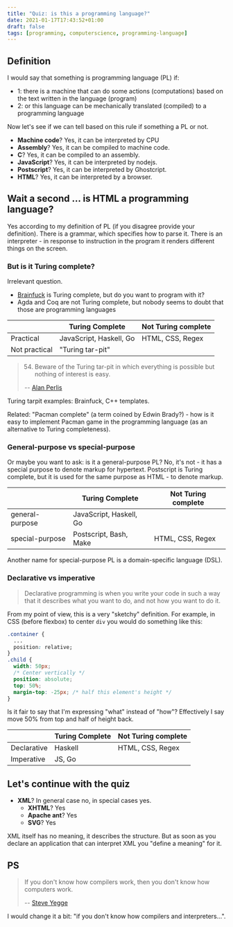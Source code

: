 ```yaml
---
title: "Quiz: is this a programming language?"
date: 2021-01-17T17:43:52+01:00
draft: false
tags: [programming, computerscience, programming-language]
---
```


## Definition

I would say that something is programming language (PL) if:

- 1: there is a machine that can do some actions (computations) based on the text written in the language (program)
- 2: or this language can be mechanically translated (compiled) to a programming language

Now let's see if we can tell based on this rule if something a PL or not.

- **Machine code**? Yes, it can be interpreted by CPU
- **Assembly**? Yes, it can be compiled to machine code.
- **C**? Yes, it can be compiled to an assembly.
- **JavaScript**? Yes, it can be interpreted by nodejs.
- **Postscript**? Yes, it can be interpreted by Ghostcript.
- **HTML**? Yes, it can be interpreted by a browser.

## Wait a second ... is HTML a programming language?

Yes according to my definition of PL (if you disagree provide your definition). There is a grammar, which specifies how to parse it. There is an interpreter - in response to instruction in the program it renders different things on the screen.

### But is it Turing complete?

Irrelevant question.

- [Brainfuck](https://en.wikipedia.org/wiki/Brainfuck) is Turing complete, but do you want to program with it?
- Agda and Coq are not Turing complete, but nobody seems to doubt that those are programming languages

|               | Turing Complete         | Not Turing complete |
| ------------- | ----------------------- | ------------------- |
| Practical     | JavaScript, Haskell, Go | HTML, CSS, Regex    |
| Not practical | "Turing tar-pit"        |                     |

> 54. Beware of the Turing tar-pit in which everything is possible but nothing of interest is easy.
>
> -- [Alan Perlis ](https://en.wikipedia.org/wiki/Turing_tarpit)

Turing tarpit examples: Brainfuck, C++ templates.

Related: "Pacman complete" (a term coined by Edwin Brady?) - how is it easy to implement Pacman game in the programming language (as an alternative to Turing completeness).

### General-purpose vs special-purpose

Or maybe you want to ask: is it a general-purpose PL? No, it's not - it has a special purpose to denote markup for hypertext. Postscript is Turing complete, but it is used for the same purpose as HTML - to denote markup.

|                 | Turing Complete         | Not Turing complete |
| --------------- | ----------------------- | ------------------- |
| general-purpose | JavaScript, Haskell, Go |                     |
| special-purpose | Postscript, Bash, Make  | HTML, CSS, Regex    |

Another name for special-purpose PL is a domain-specific language (DSL).

### Declarative vs imperative

> Declarative programming is when you write your code in such a way that it describes what you want to do, and not how you want to do it.

From my point of view, this is a very "sketchy" definition. For example, in CSS (before flexbox) to center `div` you would do something like this:

```css
.container {
  ...
  position: relative;
}
.child {
  width: 50px;
  /* Center vertically */
  position: absolute;
  top: 50%;
  margin-top: -25px; /* half this element's height */
}
```

Is it fair to say that I'm expressing "what" instead of "how"? Effectively I say move 50% from top and half of height back.

|             | Turing Complete | Not Turing complete |
| ----------- | --------------- | ------------------- |
| Declarative | Haskell         | HTML, CSS, Regex    |
| Imperative  | JS, Go          |                     |

## Let's continue with the quiz

- **XML**? In general case no, in special cases yes.
  - **XHTML**? Yes
  - **Apache ant**? Yes
  - **SVG**? Yes

XML itself has no meaning, it describes the structure. But as soon as you declare an application that can interpret XML you "define a meaning" for it.

## PS

> If you don't know how compilers work, then you don't know how computers work.
>
> -- [Steve Yegge](http://steve-yegge.blogspot.com/2007/06/rich-programmer-food.html)

I would change it a bit: "if you don't know how compilers and interpreters...".
